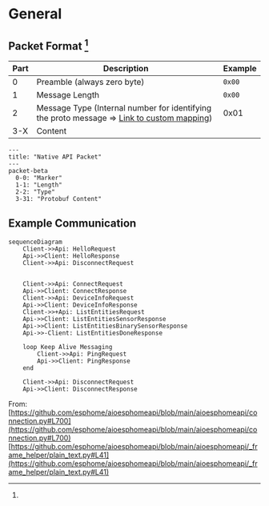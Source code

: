 # General

## Packet Format  [^1]

| Part | Description                                                           | Example |
| ---- | --------------------------------------------------------------------- | ------- |
| 0    | Preamble (always zero byte)                                           | `0x00`  |
| 1    | Message Length                                                        | `0x00`  |
| 2    | Message Type (Internal number for identifying the proto message => [Link to custom mapping](https://github.com/esphome/aioesphomeapi/blob/71bcda2c2cf9aecf3843c01937a24e012f7a3244/aioesphomeapi/core.py#L321)) | 0x01    |
| 3-X  | Content                                                               |


```mermaid
---
title: "Native API Packet"
---
packet-beta
  0-0: "Marker"
  1-1: "Length"
  2-2: "Type"
  3-31: "Protobuf Content"
```

## Example Communication

```mermaid
sequenceDiagram
    Client->>Api: HelloRequest
    Api->>Client: HelloResponse
    Client->>Api: DisconnectRequest


    Client->>Api: ConnectRequest
    Api->>Client: ConnectResponse
    Client->>Api: DeviceInfoRequest
    Api->>Client: DeviceInfoResponse
    Client->>+Api: ListEntitiesRequest
    Api->>Client: ListEntitiesSensorResponse
    Api->>Client: ListEntitiesBinarySensorResponse
    Api->>-Client: ListEntitiesDoneResponse

    loop Keep Alive Messaging
        Client->>Api: PingRequest
        Api->>Client: PingResponse
    end

    Client->>Api: DisconnectRequest
    Api->>Client: DisconnectResponse

```


[^1]: 
  From: [https://github.com/esphome/aioesphomeapi/blob/main/aioesphomeapi/connection.py#L700](https://github.com/esphome/aioesphomeapi/blob/main/aioesphomeapi/connection.py#L700)
  [https://github.com/esphome/aioesphomeapi/blob/main/aioesphomeapi/_frame_helper/plain_text.py#L41](https://github.com/esphome/aioesphomeapi/blob/main/aioesphomeapi/_frame_helper/plain_text.py#L41)
